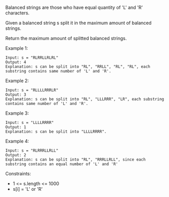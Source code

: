 Balanced strings are those who have equal quantity of 'L' and 'R' characters.

Given a balanced string s split it in the maximum amount of balanced strings.

Return the maximum amount of splitted balanced strings.


Example 1:
```
Input: s = "RLRRLLRLRL"
Output: 4
Explanation: s can be split into "RL", "RRLL", "RL", "RL", each substring contains same number of 'L' and 'R'.
```
Example 2:
```
Input: s = "RLLLLRRRLR"
Output: 3
Explanation: s can be split into "RL", "LLLRRR", "LR", each substring contains same number of 'L' and 'R'.
```
Example 3:
```
Input: s = "LLLLRRRR"
Output: 1
Explanation: s can be split into "LLLLRRRR".
```
Example 4:
```
Input: s = "RLRRRLLRLL"
Output: 2
Explanation: s can be split into "RL", "RRRLLRLL", since each substring contains an equal number of 'L' and 'R'
```

Constraints:

- 1 <= s.length <= 1000
- s[i] = 'L' or 'R'